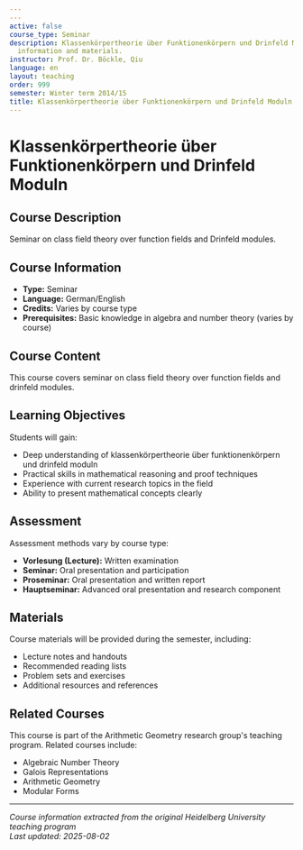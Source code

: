 ```yaml
---
---
active: false
course_type: Seminar
description: Klassenkörpertheorie über Funktionenkörpern und Drinfeld Moduln - Course
  information and materials.
instructor: Prof. Dr. Böckle, Qiu
language: en
layout: teaching
order: 999
semester: Winter term 2014/15
title: Klassenkörpertheorie über Funktionenkörpern und Drinfeld Moduln
---
```



# Klassenkörpertheorie über Funktionenkörpern und Drinfeld Moduln

## Course Description 

Seminar on class field theory over function fields and Drinfeld modules.

## Course Information 

- **Type:** Seminar
- **Language:** German/English
- **Credits:** Varies by course type
- **Prerequisites:** Basic knowledge in algebra and number theory (varies by course)

## Course Content 

This course covers seminar on class field theory over function fields and drinfeld modules.

## Learning Objectives 

Students will gain:
- Deep understanding of klassenkörpertheorie über funktionenkörpern und drinfeld moduln
- Practical skills in mathematical reasoning and proof techniques
- Experience with current research topics in the field
- Ability to present mathematical concepts clearly

## Assessment 

Assessment methods vary by course type:
- **Vorlesung (Lecture):** Written examination
- **Seminar:** Oral presentation and participation
- **Proseminar:** Oral presentation and written report
- **Hauptseminar:** Advanced oral presentation and research component

## Materials 

Course materials will be provided during the semester, including:
- Lecture notes and handouts
- Recommended reading lists
- Problem sets and exercises
- Additional resources and references

## Related Courses 

This course is part of the Arithmetic Geometry research group's teaching program. Related courses include:
- Algebraic Number Theory
- Galois Representations
- Arithmetic Geometry
- Modular Forms

---

*Course information extracted from the original Heidelberg University teaching program*  
*Last updated: 2025-08-02*